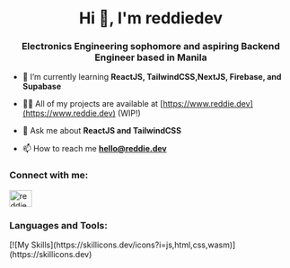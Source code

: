 <h1 align="center">Hi 👋, I'm reddiedev</h1>
<h3 align="center">Electronics Engineering sophomore and aspiring Backend Engineer based in Manila</h3>

- 🌱 I’m currently learning **ReactJS, TailwindCSS,NextJS, Firebase, and Supabase**

- 👨‍💻 All of my projects are available at [https://www.reddie.dev](https://www.reddie.dev) (WIP!)

- 💬 Ask me about **ReactJS and TailwindCSS**

- 📫 How to reach me **hello@reddie.dev**

<h3 align="left">Connect with me:</h3>
<p align="left">
<a href="https://linkedin.com/in/reddiedev" target="blank"><img align="center" src="https://raw.githubusercontent.com/rahuldkjain/github-profile-readme-generator/master/src/images/icons/Social/linked-in-alt.svg" alt="reddiedev" height="30" width="40" /></a>
</p>

<h3 align="left">Languages and Tools:</h3>
[![My Skills](https://skillicons.dev/icons?i=js,html,css,wasm)](https://skillicons.dev)
